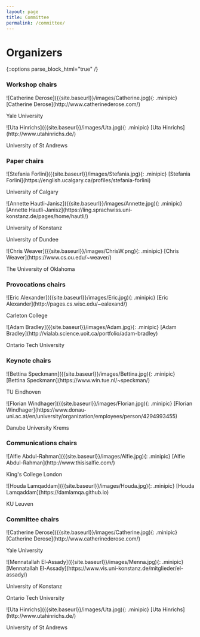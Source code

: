 ```yaml
---
layout: page
title: Committee
permalink: /committee/
---
```

# Organizers
{::options parse_block_html="true" /}


### Workshop chairs


<div class="grid-container">

<div class="grid-item">
![Catherine Derose]({{site.baseurl}}/images/Catherine.jpg){: .minipic}
[Catherine Derose](http://www.catherinederose.com/)

Yale University
</div>

<div class="grid-item">
![Uta Hinrichs]({{site.baseurl}}/images/Uta.jpg){: .minipic}
[Uta Hinrichs](http://www.utahinrichs.de/)

University of St Andrews
</div>

</div>


### Paper chairs
<div class="grid-container">


<div class="grid-item">
![Stefania Forlini]({{site.baseurl}}/images/Stefania.jpg){: .minipic}
[Stefania Forlini](https://english.ucalgary.ca/profiles/stefania-forlini)

University of Calgary

</div>

<div class="grid-item">
![Annette Hautli-Janisz]({{site.baseurl}}/images/Annette.jpg){: .minipic}
[Annette Hautli-Janisz](https://ling.sprachwiss.uni-konstanz.de/pages/home/hautli/)

University of Konstanz

University of Dundee

</div>


<div class="grid-item">
![Chris Weaver]({{site.baseurl}}/images/ChrisW.png){: .minipic}
[Chris Weaver](https://www.cs.ou.edu/~weaver/)

The University of Oklahoma
</div>

</div>

<!-- Chris Weaver; cweaver@ou.edu
Stefania Forlini; stefania.forlini@gmail.com
Annette Hauli; annette.hautli@uni-konstanz.de (?) -->
 
### Provocations chairs
<div class="grid-container">

<div class="grid-item">
![Eric Alexander]({{site.baseurl}}/images/Eric.jpg){: .minipic}
[Eric Alexander](http://pages.cs.wisc.edu/~ealexand/)

Carleton College

</div>

<div class="grid-item">
![Adam Bradley]({{site.baseurl}}/images/Adam.jpg){: .minipic}
[Adam Bradley](http://vialab.science.uoit.ca/portfolio/adam-bradley)

Ontario Tech University

</div>

</div>

 
### Keynote chairs
<div class="grid-container">

<div class="grid-item">
![Bettina Speckmann]({{site.baseurl}}/images/Bettina.jpg){: .minipic}
[Bettina Speckmann](https://www.win.tue.nl/~speckman/)

TU Eindhoven 
</div>

<div class="grid-item">
![Florian Windhager]({{site.baseurl}}/images/Florian.jpg){: .minipic}
[Florian Windhager](https://www.donau-uni.ac.at/en/university/organization/employees/person/4294993455)

Danube University Krems 
</div>

</div>
 
### Communications chairs
<div class="grid-container">

<div class="grid-item">
![Alfie Abdul-Rahman]({{site.baseurl}}/images/Alfie.jpg){: .minipic}
[Alfie Abdul-Rahman](http://www.thisisalfie.com/)

King's College London
</div>

<div class="grid-item">
![Houda Lamqaddam]({{site.baseurl}}/images/Houda.jpg){: .minipic}
[Houda Lamqaddam](https://damlamqa.github.io)

KU Leuven
</div>


</div>
 
<!-- ### Publications chairs
<div class="grid-container">
</div>
TBD
As consultant, not chair: Min Chen; min.chen@oerc.ox.ac.uk -->
 
### Committee chairs
<div class="grid-container">

<div class="grid-item">
![Catherine Derose]({{site.baseurl}}/images/Catherine.jpg){: .minipic}
[Catherine Derose](http://www.catherinederose.com/)

Yale University

</div>
<div class="grid-item">
![Mennatallah El-Assady]({{site.baseurl}}/images/Menna.jpg){: .minipic}
[Mennatallah El-Assady](https://www.vis.uni-konstanz.de/mitglieder/el-assady/)

University of Konstanz

Ontario Tech University

</div>
<div class="grid-item">
![Uta Hinrichs]({{site.baseurl}}/images/Uta.jpg){: .minipic}
[Uta Hinrichs](http://www.utahinrichs.de/)

University of St Andrews
</div>

</div>
 